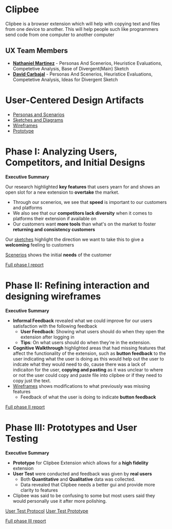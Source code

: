 # Clipbee

Clipbee is a browser extension which will help with copying text and files from one device to another. This will help people such like programmers send code from one computer to another computer

## UX Team Members

* **[Nathaniel Martinez](https://github.com/UsabilityEngineering/ux-journal-njmartinez2/tree/main/journal)** - Personas And Scenerios, Heuristice Evaluations, Competetive Analysis, Base of Divergent(Main) Sketch
* **[David Carbajal](https://github.com/UsabilityEngineering/portfolio-PepperJam-Loser/tree/main/journal)** - Personas And Scenerios, Heuristice Evaluations, Competetive Analysis, Ideas for Divergent Sketch

# User-Centered Design Artifacts

* [Personas and Scenarios](personas/)
* [Sketches and Diagrams](sketches/)
* [Wireframes](wireframes/)
* [Prototype](#)

# Phase I: Analyzing Users, Competitors, and Initial Designs

**Executive Summary**

Our research highlighted **key features** that users yearn for and shows an open slot for a new extension to **overtake** the market.
- Through our scenerios, we see that **speed** is important to our customers and platforms
- We also see that our **competitors lack diversity** when it comes to platforms their extension if available on
- Our customers want **more tools** than what's on the market to foster **returning and consistency customers**

Our [sketches](sketches/) highlight the direction we want to take this to give a **welcoming** feeling to customers

[Scenerios](personas/) shows the initial **needs** of the customer

[Full phase I report](phaseI/)

# Phase II: Refining interaction and designing wireframes

**Executive Summary**

- **Informal Feedback**  revealed what we could improve for our users satisfaction with the following feedback
  - **User Feedback**: Showing what users should do when they open the extension after logging in
  - **Tips**: On what users should do when they're in the extension.
- **Cognitive Walkthrough** highlighted areas that had missing features that affect the functionality of the extension, such as **button feedback** to the user indicating what the user is doing as this would help out the user to indcate what they would need to do, cause there was a lack of indicaiton for the user, **copying and pasting** as it was unclear to where or not the user could copy and paste file into clipbee or if they need to copy just the text.
- [Wireframes](wireframes/) shows modifications to what previously was missing features
  - Feedback of what the user is doing to indicate **button feedback**
  

[Full phase II report](phaseII/)

# Phase III: Prototypes and User Testing

**Executive Summary**

- **Prototype** for Clipbee Extension which allows for a **high fidelity** extension
- **User Test** were conducted and feedback was given by **real users**
  - Both **Quantitative** and **Qualitative** data was collected.
  - Data revealed that Clipbee needs a better gui and provide more clarity to features
- Clipbee was said to be confusing to some but most users said they would personally use it after more polishing.

[User Test Protocol](phaseIII/protocol.pdf)
[User Test Prototype](phaseIII/prototype/)

[Full phase III report](phaseIII/)
